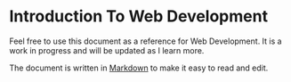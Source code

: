 # Introduction To Web Development

Feel free to use this document as a reference for Web Development. It is a work in progress and will be updated as I learn more.

The document is written in [Markdown](https://www.markdownguide.org/basic-syntax/) to make it easy to read and edit.